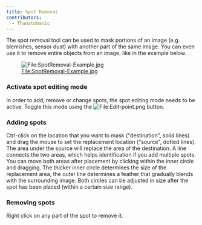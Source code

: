 ```yaml
---
title: Spot Removal
contributors:
  - Thanatomanic
---
```


The spot removal tool can be used to mask portions of an image (e.g.
blemishes, sensor dust) with another part of the same image. You can
even use it to remove entire objects from an image, like in the example
below.

<figure>
<img src="/images/SpotRemoval-Example.jpg"
title="File:SpotRemoval-Example.jpg" />
<figcaption><a
href="File:SpotRemoval-Example.jpg">File:SpotRemoval-Example.jpg</a></figcaption>
</figure>

### Activate spot editing mode

In order to add, remove or change spots, the spot editing mode needs to
be active. Toggle this mode using the
![<File:Edit-point.png>](/images/Edit-point.png "File:Edit-point.png") button.

### Adding spots

Ctrl-click on the location that you want to mask ("destination", solid
lines) and drag the mouse to set the replacement location ("source",
dotted lines). The area under the source will replace the area of the
destination. A line connects the two areas, which helps identification
if you add multiple spots. You can move both areas after placement by
clicking within the inner circle and dragging. The thicker inner circle
determines the size of the replacement area, the outer line determines a
feather that gradually blends with the surrounding image. Both circles
can be adjusted in size after the spot has been placed (within a certain
size range).

### Removing spots

Right click on any part of the spot to remove it.
